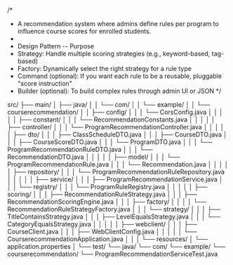 
/*
 * A recommendation system where admins define rules per program to influence course scores for enrolled students.
 * 
 * Design Pattern -- 	Purpose
 * Strategy:	Handle multiple scoring strategies (e.g., keyword-based, tag-based)
 * Factory:	Dynamically select the right strategy for a rule type
 * Command (optional):	If you want each rule to be a reusable, pluggable "score instruction"
 * Builder (optional):	To build complex rules through admin UI or JSON
 */


src/
├── main/
│   ├── java/
│   │   └── com/
│   │       └── example/
│   │           └── courserecommendation/
│   │               ├── config/
│   │               │   └── CorsConfig.java
│   │               │
│   │               ├── constant/
│   │               │   └── RecommendationConstants.java
│   │               │
│   │               ├── controller/
│   │               │   └── ProgramRecommendationController.java
│   │               │
│   │               ├── dto/
│   │               │   ├── ClassScheduleDTO.java
│   │               │   ├── CourseDTO.java
│   │               │   ├── CourseScoreDTO.java
│   │               │   └── ProgramDTO.java
│   │               │   └── ProgramRecommendationRuleDTO.java
│   │               │   └── RecommendationDTO.java
│   │               │
│   │               ├── model/
│   │               │   └── ProgramRecommendationRule.java
│   │               │   └── Recommendation.java
│   │               │
│   │               ├── repository/
│   │               │   └── ProgramRecommendationRuleRepository.java
│   │               │
│   │               ├── service/
│   │               │   ├── ProgramRecommendationService.java
│   │               │   └── registry/
│   │               │       └── ProgramRuleRegistry.java
│   │               │
│   │               ├── scoring/
│   │               │   ├── RecommendationRuleStrategy.java
│   │               │   ├── RecommendationScoringEngine.java
│   │               │   ├── factory/
│   │               │   │   └── RecommendationRuleStrategyFactory.java
│   │               │   └── strategy/
│   │               │       ├── TitleContainsStrategy.java
│   │               │       ├── LevelEqualsStrategy.java
│   │               │       └── CategoryEqualsStrategy.java
│   │               │
│   │               ├── webclient/
│   │               │   ├── CourseClient.java
│   │               │   ├── WebClientConfig.java
│   │               │
│   │               └── CourserecommendationApplication.java
│   │
│   └── resources/
│       └── application.properties
│
└── test/
    └── java/
        └── com/
            └── example/
                └── courserecommendation/
                   └── ProgramRecommendationServiceTest.java